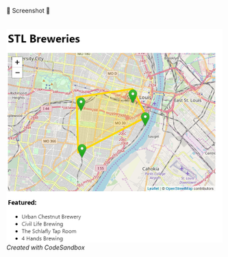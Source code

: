 :beer: Screenshot :beer:<br>
<br>
<br>
<img src="stl_breweries.png">
<br>
<i>Created with CodeSandbox</i>
